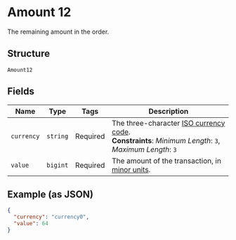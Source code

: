 
# Amount 12

The remaining amount in the order.

## Structure

`Amount12`

## Fields

| Name | Type | Tags | Description |
|  --- | --- | --- | --- |
| `currency` | `string` | Required | The three-character [ISO currency code](https://docs.adyen.com/development-resources/currency-codes).<br>**Constraints**: *Minimum Length*: `3`, *Maximum Length*: `3` |
| `value` | `bigint` | Required | The amount of the transaction, in [minor units](https://docs.adyen.com/development-resources/currency-codes). |

## Example (as JSON)

```json
{
  "currency": "currency0",
  "value": 64
}
```

